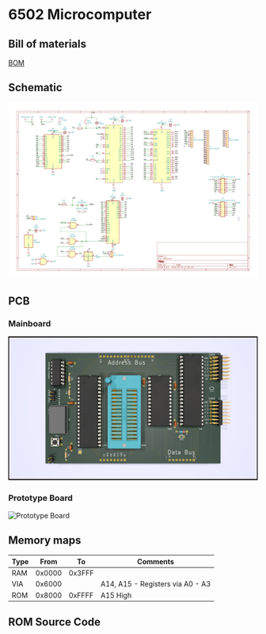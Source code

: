 # 6502 Microcomputer

## Bill of materials

[BOM](6502.csv)

## Schematic

![Schematic](6502-schematic.png)

## PCB

### Mainboard

![Main board](6502-render.png)

### Prototype Board

![Prototype Board](6502-bb-render.png)

## Memory maps

| Type | From | To       | Comments |
|------|------|----------|----------|
| RAM  | 0x0000 | 0x3FFF |          |
| VIA  | 0x6000 |        | A14, A15 - Registers via A0 - A3 |
| ROM  | 0x8000 | 0xFFFF | A15 High |

## ROM Source Code
